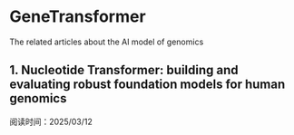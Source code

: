 # GeneTransformer
The related articles about the AI model of genomics

## 1. Nucleotide Transformer: building and evaluating robust foundation models for human genomics

阅读时间：2025/03/12

